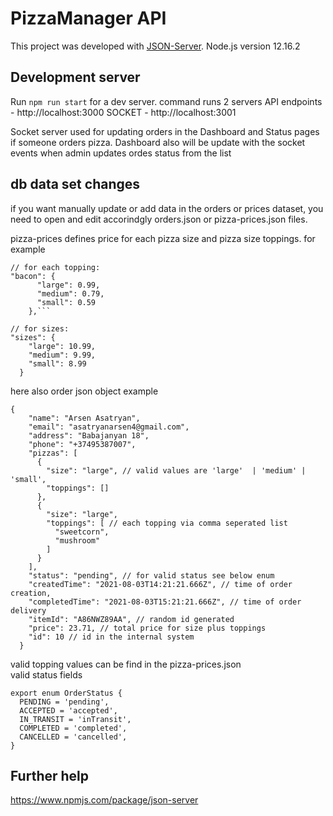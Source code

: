 # PizzaManager API

This project was developed with [JSON-Server](https://www.npmjs.com/package/json-server). Node.js version 12.16.2

## Development server

Run `npm run start` for a dev server.
command runs 2 servers 
API endpoints - http://localhost:3000
SOCKET - http://localhost:3001

Socket server used for updating orders in the Dashboard and Status pages if someone orders pizza. 
Dashboard also will be update with the socket events when admin updates ordes status from the list

## db data set changes

if you want manually update or add data in the orders or prices dataset, 
you need to open and edit accorindgly orders.json or pizza-prices.json files. 

pizza-prices defines price for each pizza size and pizza size toppings. for example


```JSON5
// for each topping:
"bacon": {
      "large": 0.99,
      "medium": 0.79,
      "small": 0.59
    },```
 
// for sizes:
"sizes": {
    "large": 10.99,
    "medium": 9.99,
    "small": 8.99
  }
```
here also order json object example

```JSON5
{
    "name": "Arsen Asatryan",
    "email": "asatryanarsen4@gmail.com",
    "address": "Babajanyan 18",
    "phone": "+37495387007",
    "pizzas": [
      {
        "size": "large", // valid values are 'large'  | 'medium' | 'small', 
        "toppings": []
      },
      {
        "size": "large",
        "toppings": [ // each topping via comma seperated list 
          "sweetcorn",
          "mushroom"
        ]
      }
    ],
    "status": "pending", // for valid status see below enum
    "createdTime": "2021-08-03T14:21:21.666Z", // time of order creation,    
    "completedTime": "2021-08-03T15:21:21.666Z", // time of order delivery
    "itemId": "A86NWZ89AA", // random id generated
    "price": 23.71, // total price for size plus toppings
    "id": 10 // id in the internal system
  }
```
valid topping values can be find in the pizza-prices.json <br />
valid status fields

```tsx
export enum OrderStatus {
  PENDING = 'pending',
  ACCEPTED = 'accepted',
  IN_TRANSIT = 'inTransit',
  COMPLETED = 'completed',
  CANCELLED = 'cancelled',
}
```

## Further help
https://www.npmjs.com/package/json-server

